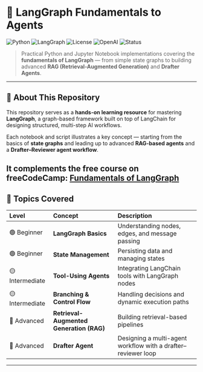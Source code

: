 # 🧠 LangGraph Fundamentals to Agents

![Python](https://img.shields.io/badge/Python-3.10%2B-blue)
![LangGraph](https://img.shields.io/badge/LangGraph-%F0%9F%A7%A0-lightgrey)
![License](https://img.shields.io/badge/License-MIT-green)
![OpenAI](https://img.shields.io/badge/OpenAI-Compatible-orange)
![Status](https://img.shields.io/badge/Status-Active-brightgreen)

> Practical Python and Jupyter Notebook implementations covering the **fundamentals of LangGraph** — from simple state graphs to building advanced **RAG (Retrieval-Augmented Generation)** and **Drafter Agents**.

---

## 📘 About This Repository

This repository serves as a **hands-on learning resource** for mastering **LangGraph**, a graph-based framework built on top of LangChain for designing structured, multi-step AI workflows.

Each notebook and script illustrates a key concept — starting from the basics of **state graphs** and leading up to advanced **RAG-based agents** and a **Drafter–Reviewer agent workflow**.

It complements the free course on freeCodeCamp: [Fundamentals of LangGraph](https://youtu.be/jGg_1h0qzaM?si=7qckrhSsxsvM9vbR)
---

## 🚀 Topics Covered

| Level | Concept | Description |
|:------|:---------|:------------|
| 🟢 Beginner | **LangGraph Basics** | Understanding nodes, edges, and message passing |
| 🟢 Beginner | **State Management** | Persisting data and managing states |
| 🟡 Intermediate | **Tool-Using Agents** | Integrating LangChain tools with LangGraph nodes |
| 🟡 Intermediate | **Branching & Control Flow** | Handling decisions and dynamic execution paths |
| 🔵 Advanced | **Retrieval-Augmented Generation (RAG)** | Building retrieval-based pipelines |
| 🔵 Advanced | **Drafter Agent** | Designing a multi-agent workflow with a drafter–reviewer loop |

---


